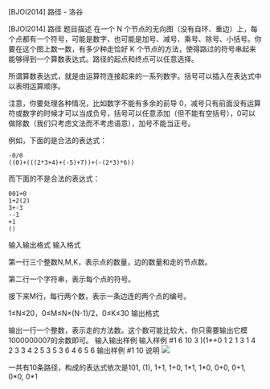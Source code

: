 



[BJOI2014] 路径 - 洛谷














[BJOI2014] 路径
题目描述
在一个 N 个节点的无向图（没有自环、重边）上，每个点都有一个符号，可能是数字，也可能是加号、减号、乘号、除号、小括号。你要在这个图上数一数，有多少种走恰好 K 个节点的方法，使得路过的符号串起来能够得到一个算数表达式。路径的起点和终点可以任意选择。

所谓算数表达式，就是由运算符连接起来的一系列数字。括号可以插入在表达式中以表明运算顺序。

注意，你要处理各种情况，比如数字不能有多余的前导 0，减号只有前面没有运算符或数字的时候才可以当成负号，括号可以任意添加（但不能有空括号），0可以做除数（我们只考虑文法而不考虑语意），加号不能当正号。

例如，下面的是合法的表达式：
```
-0/0
((0)+(((2*3+4)+(-5)+7))+(-(2*3)*6))
```
而下面的不是合法的表达式：
```
001+0
1+2(2)
3+-3
--1
+1
()
```
输入输出格式
输入格式

第一行三个整数N,M,K，表示点的数量，边的数量和走的节点数。

第二行一个字符串，表示每个点的符号。

接下来M行，每行两个数，表示一条边连的两个点的编号。

1≤N≤20，0≤M≤N×(N-1)/2，0≤K≤30
输出格式

输出一行一个整数，表示走的方法数。这个数可能比较大，你只需要输出它模1000000007的余数即可。
输入输出样例
输入样例 #1
6 10 3
)(1*+0
1 2
1 3
1 4
2 3
3 4
2 5
3 5
3 6
4 6
5 6
输出样例 #1
10
说明
![](https://cdn.luogu.com.cn/upload/pic/18714.png)

一共有10条路径，构成的表达式依次是101, (1), 1+1, 1+0, 1\*1, 1\*0, 0+0, 0+1, 0\*0, 0\*1







